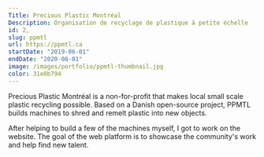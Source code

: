 ```yaml
---
Title: Precious Plastic Montréal
Description: Organisation de recyclage de plastique à petite échelle
id: 2,
slug: ppmtl
url: https://ppmtl.ca
startDate: "2019-06-01"
endDate: "2020-08-01"
image: /images/portfolio/ppmtl-thumbnail.jpg
color: 31e0b794
---
```


Precious Plastic Montréal is a non-for-profit that makes local small scale plastic recycling possible. Based on a Danish open-source project, PPMTL builds machines to shred and remelt plastic into new objects.

After helping to build a few of the machines myself, I got to work on the website. The goal of the web platform is to showcase the community's work and help find new talent.